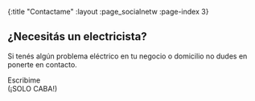 {:title "Contactame"
 :layout :page_socialnetw
 :page-index 3}

## ¿Necesitás un electricista?

Si tenés algún problema eléctrico en tu negocio o domicilio no dudes en ponerte en contacto. 

Escribime  
(¡SOLO CABA!)  




